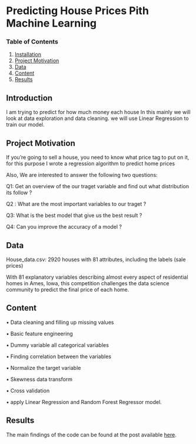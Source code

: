# Predicting House Prices Pith Machine Learning

### Table of Contents

1. [Installation](#installation)
2. [Project Motivation](#motivation)
3. [Data](#data)
4. [Content](#Content)
5. [Results](#results)

## Introduction<a name="Introduction"></a>

I am trying to predict for how much money each house 
In this mainly we will look at data exploration and data cleaning. we will use Linear Regression to train our model.

## Project Motivation<a name="motivation"></a>
If you’re going to sell a house, you need to know what price tag to put on it, for this purpose I wrote a regression algorithm to predict home prices

Also, We are interested to answer the following two questions:

 Q1: Get an overview of the our traget variable and find out what distribution its follow ? 
 
 Q2 : What are the most important  variables to our traget ?
  
 Q3: What is the best model that give us the best result ?
 
 Q4: Can you improve the accuracy of a model ?
 
## Data

House_data.csv: 2920 houses with 81 attributes, including the labels (sale prices)

With 81 explanatory variables describing almost every aspect of residential homes in Ames,
Iowa, this competition challenges the data science community to predict the final price of each home.
## Content
•	Data cleaning and filling up missing values

•	Basic feature engineering

•	Dummy variable all categorical variables

•	Finding correlation between the variables

•	Normalize the target variable

•	Skewness data transform

•	Cross validation 

•	apply Linear Regression and Random Forest Regressor model.


## Results<a name="results"></a>

The main findings of the code can be found at the post available [here](https://hilalalhwaiti.medium.com/prediction-house-prices-with-linear-regression-95ebe04fb286).





